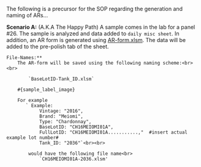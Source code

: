 The following is a precursor for the SOP regarding the generation and naming of ARs...

**Scenario A:**  (A.K.A The Happy Path)
    A sample comes in the lab for a panel #26.  The sample is analyzed and data added to `daily misc sheet`.  In addition, an AR form is generated using [AR-form.xlsm](URL-to-form). The data will be added to the pre-polish tab of the sheet.  
    
    File-Names:**
        The AR-form will be saved using the following naming scheme:<br><br>

            `BaseLotID-Tank_ID.xlsm`

        #{sample_label_image}

        For example
           ` Example: 
                Vintage: "2016",
                Brand: "Meiomi",
                Type: "Chardonnay",
                BaseLotID: "CH16MEIOMI01A",
                FullLotID: "CH16MEIOMI01A...........,"  #insert actual example lot number#
                Tank_ID: "2036"`<br><br>
            
            would have the following file name<br>
                `CH16MEIOMI01A-2036.xlsm'


